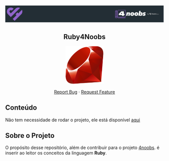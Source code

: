 <p align="center">
  <a href="https://github.com/he4rt/4noobs" target="_blank">
    <img src="./static/img/header_4noobs.svg">
  </a>
</p>

<p align="center">
  <h2 align="center">Ruby4Noobs</h2>

<p align="center">
  <a href="https://www.ruby-lang.org/pt"  target="_blank">
    <img src="./static/img/ruby.svg" alt="Imagem da linguagem" width="120">
  </a>
</p>

  <p align="center">
    <a href="https://github.com/Rinyaresu/ruby4noobs/issues/new">Report Bug</a>
    ·
    <a href="https://github.com/Rinyaresu/ruby4noobs/issues/new">Request Feature</a>
  </p>
</p>

## Conteúdo

Não tem necessidade de rodar o projeto, ele está disponível [aqui](https://rinyaresu.github.io/ruby4noobs/)

## Sobre o Projeto

O propósito desse repositório, além de contribuir para o projeto [4noobs](https://github.com/he4rt/4noobs). é inserir ao leitor os conceitos da linguagem **Ruby**.
